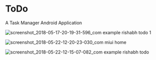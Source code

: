 # ToDo
A Task Manager Android Application 

![screenshot_2018-05-17-20-19-31-596_com example rishabh todo 1](https://user-images.githubusercontent.com/20254963/40346995-48c82b42-5dbc-11e8-9376-fd9a941cd8ce.png)

![screenshot_2018-05-22-12-20-23-030_com miui home](https://user-images.githubusercontent.com/20254963/40346934-08f22676-5dbc-11e8-9b4b-251e5331c454.png)

![screenshot_2018-05-22-12-15-07-082_com example rishabh todo](https://user-images.githubusercontent.com/20254963/40346938-0dc93702-5dbc-11e8-91a1-193b8622a970.png)
